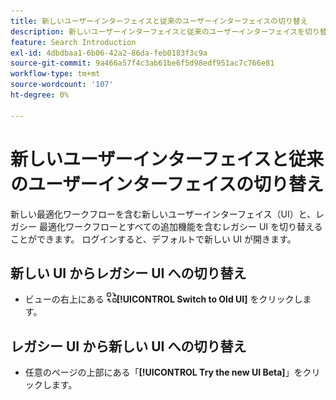 ```yaml
---
title: 新しいユーザーインターフェイスと従来のユーザーインターフェイスの切り替え
description: 新しいユーザーインターフェイスと従来のユーザーインターフェイスを切り替える方法について説明します。
feature: Search Introduction
exl-id: 4dbdbaa1-6b06-42a2-86da-feb0183f3c9a
source-git-commit: 9a466a57f4c3ab61be6f5d98edf951ac7c766e81
workflow-type: tm+mt
source-wordcount: '107'
ht-degree: 0%

---
```


# 新しいユーザーインターフェイスと従来のユーザーインターフェイスの切り替え

新しい最適化ワークフローを含む新しいユーザーインターフェイス（UI）と、レガシー <!-- default optimization workflow --> 最適化ワークフローとすべての追加機能を含むレガシー UI を切り替えることができます。 ログインすると、デフォルトで新しい UI が開きます。

## 新しい UI からレガシー UI への切り替え

* ビューの右上にある ![ 古い UI に切り替え ](/help/search-social-commerce/assets/switch-to-old-ui.png " 古い UI に切り替え ")**[!UICONTROL Switch to Old UI]** をクリックします。

## レガシー UI から新しい UI への切り替え

* 任意のページの上部にある「**[!UICONTROL Try the new UI Beta]**」をクリックします。

<!-- CHANGING ICON/location/wording WITH GA :

* In the upper right of any page, click **[!UICONTROL Switch to New UI]**.

 -->

<!--
>[!MORELIKETHIS]
>
>* [How the user interface is organized](user-interface.md)
-->
